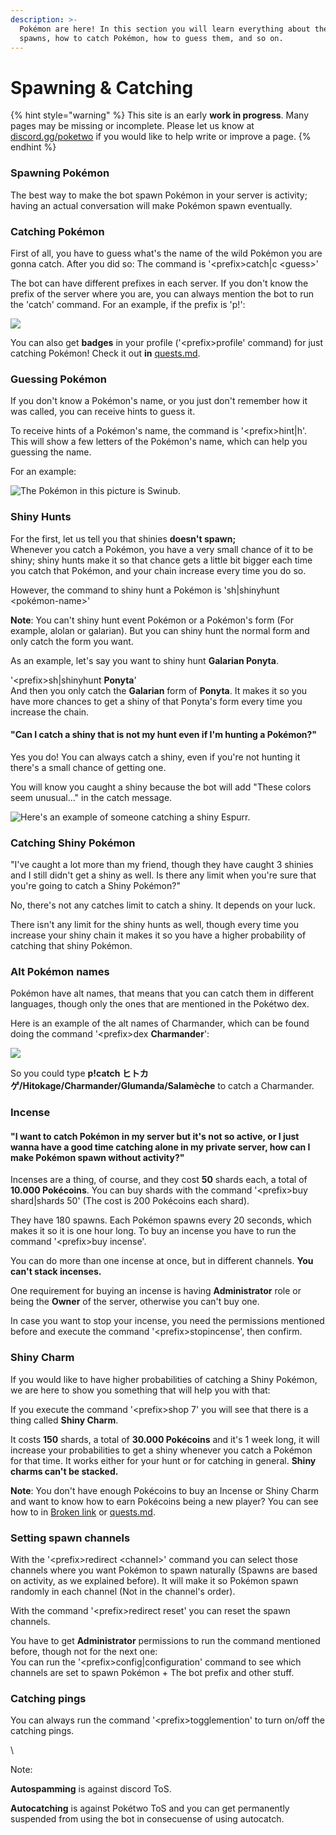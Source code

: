 ```yaml
---
description: >-
  Pokémon are here! In this section you will learn everything about the wild
  spawns, how to catch Pokémon, how to guess them, and so on.
---
```


# Spawning & Catching

{% hint style="warning" %}
This site is an early **work in progress**. Many pages may be missing or incomplete. Please let us know at [discord.gg/poketwo](https://discord.gg/poketwo) if you would like to help write or improve a page.
{% endhint %}

### Spawning Pokémon

The best way to make the bot spawn Pokémon in your server is activity; having an actual conversation will make Pokémon spawn eventually.&#x20;

### Catching Pokémon

First of all, you have to guess what's the name of the wild Pokémon you are gonna catch. After you did so: The command is '\<prefix>catch|c \<guess>'

The bot can have different prefixes in each server. If you don't know the prefix of the server where you are, you can always mention the bot to run the 'catch' command. For an example, if the prefix is 'p!':

![](../.gitbook/assets/Captura.PNG)

You can also get **badges** in your profile ('\<prefix>profile' command) for just catching Pokémon! Check it out **in** [quests.md](../intermediate-topics/quests.md "mention").

### Guessing Pokémon

If you don't know a Pokémon's name, or you just don't remember how it was called, you can receive hints to guess it.

To receive hints of a Pokémon's name, the command is '\<prefix>hint|h'. This will show a few letters of the Pokémon's name, which can help you guessing the name.

For an example:

![The Pokémon in this picture is Swinub.](../.gitbook/assets/Swinub.PNG)

### Shiny Hunts

For the first, let us tell you that shinies **doesn't spawn;**\
Whenever you catch a Pokémon, you have a very small chance of it to be shiny; shiny hunts make it so that chance gets a little bit bigger each time you catch that Pokémon, and your chain increase every time you do so.

However, the command to shiny hunt a Pokémon is 'sh|shinyhunt \<pokémon-name>'

**Note**: You can't shiny hunt event Pokémon or a Pokémon's form (For example, alolan or galarian). But you can shiny hunt the normal form and only catch the form you want.



As an example, let's say you want to shiny hunt **Galarian Ponyta**.

'\<prefix>sh|shinyhunt **Ponyta**'\
And then you only catch the **Galarian** form of **Ponyta**. It makes it so you have more chances to get a shiny of that Ponyta's form every time you increase the chain.

#### **"Can I catch a shiny that is not my hunt even if I'm hunting a Pokémon?"**

Yes you do! You can always catch a shiny, even if you're not hunting it there's a small chance of getting one.&#x20;

You will know you caught a shiny because the bot will add "These colors seem unusual..." in the catch message.

![Here's an example of someone catching a shiny Espurr.
](../.gitbook/assets/Shiny.PNG)

### Catching Shiny Pokémon

"I've caught a lot more than my friend, though they have caught 3 shinies and I still didn't get a shiny as well. Is there any limit when you're sure that you're going to catch a Shiny Pokémon?"

No, there's not any catches limit to catch a shiny. It depends on your luck.&#x20;

There isn't any limit for the shiny hunts as well, though every time you increase your shiny chain it makes it so you have a higher probability of catching that shiny Pokémon.&#x20;

### Alt Pokémon names

Pokémon have alt names, that means that you can catch them in different languages, though only the ones that are mentioned in the Pokétwo dex.

Here is an example of the alt names of Charmander, which can be found doing the command '\<prefix>dex **Charmander**':&#x20;

![](<../.gitbook/assets/Alt names.jpg>)

So you could type **p!catch ヒトカゲ/Hitokage/Charmander/Glumanda/Salamèche** to catch a Charmander.&#x20;

### Incense

#### **"I want to catch Pokémon in my server but it's not so active, or I just wanna have a good time catching alone in my private server, how can I make Pokémon spawn without activity?"**

Incenses are a thing, of course, and they cost **50** shards each, a total of **10.000 Pokécoins**. You can buy shards with the command '\<prefix>buy shard|shards 50' (The cost is 200 Pokécoins each shard).

They have 180 spawns. Each Pokémon spawns every 20 seconds, which makes it so it is one hour long. To buy an incense you have to run the command '\<prefix>buy incense'.

You can do more than one incense at once, but in different channels. **You can't stack incenses.**

One requirement for buying an incense is having **Administrator** role or being the **Owner** of the server, otherwise you can't buy one.

In case you want to stop your incense, you need the permissions mentioned before and execute the command '\<prefix>stopincense', then confirm.

### Shiny Charm

If you would like to have higher probabilities of catching a Shiny Pokémon, we are here to show you something that will help you with that:

If you execute the command '\<prefix>shop 7' you will see that there is a thing called **Shiny Charm**.

It costs **150** shards, a total of **30.000 Pokécoins** and it's 1 week long, it will increase your probabilities to get a shiny whenever you catch a Pokémon for that time. It works either for your hunt or for catching in general. **Shiny charms can't be stacked.**&#x20;

**Note**: You don't have enough Pokécoins to buy an Incense or Shiny Charm and want to know how to earn Pokécoins being a new player? You can see how to in [Broken link](broken-reference "mention") or [quests.md](../intermediate-topics/quests.md "mention").

### Setting spawn channels

With the '\<prefix>redirect \<channel>' command you can select those channels where you want Pokémon to spawn naturally (Spawns are based on activity, as we explained before). It will make it so Pokémon spawn randomly in each channel (Not in the channel's order).

With the command '\<prefix>redirect reset' you can reset the spawn channels.

You have to get **Administrator** permissions to run the command mentioned before, though not for the next one:\
&#x20;You can run the '\<prefix>config|configuration' command to see which channels are set to spawn Pokémon + The bot prefix and other stuff.

### Catching pings

You can always run the command '\<prefix>togglemention' to turn on/off the catching pings.

\


Note:

**Autospamming** is against discord ToS.&#x20;

**Autocatching** is against Pokétwo ToS and you can get permanently suspended from using the bot in consecuense of using autocatch.
